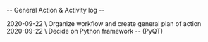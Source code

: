 -- General Action & Activity log --  
  
2020-09-22 \ Organize workflow and create general plan of action  
2020-09-22 \ Decide on Python framework -- (PyQT)  
